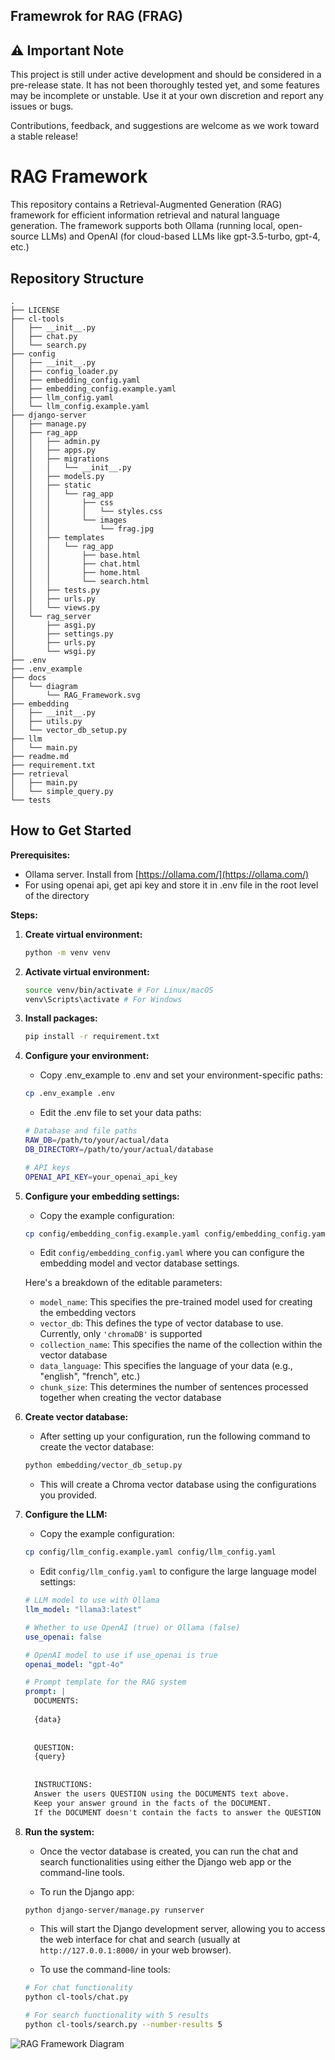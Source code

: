 ## Framewrok for RAG (FRAG)

## ⚠️ Important Note

This project is still under active development and should be considered in a pre-release state. It has not been thoroughly tested yet, and some features may be incomplete or unstable. Use it at your own discretion and report any issues or bugs.

Contributions, feedback, and suggestions are welcome as we work toward a stable release!



# RAG Framework

This repository contains a Retrieval-Augmented Generation (RAG) framework for efficient information retrieval and natural language generation. The framework supports both Ollama (running local, open-source LLMs) and OpenAI (for cloud-based LLMs like gpt-3.5-turbo, gpt-4, etc.)

## Repository Structure

```plaintext
.
├── LICENSE
├── cl-tools
│   ├── __init__.py
│   ├── chat.py
│   └── search.py
├── config
│   ├── __init__.py
│   ├── config_loader.py
│   ├── embedding_config.yaml
│   ├── embedding_config.example.yaml
│   ├── llm_config.yaml
│   └── llm_config.example.yaml
├── django-server
│   ├── manage.py
│   ├── rag_app
│   │   ├── admin.py
│   │   ├── apps.py
│   │   ├── migrations
│   │   │   └── __init__.py
│   │   ├── models.py
│   │   ├── static
│   │   │   └── rag_app
│   │   │       ├── css
│   │   │       │   └── styles.css
│   │   │       └── images
│   │   │           └── frag.jpg
│   │   ├── templates
│   │   │   └── rag_app
│   │   │       ├── base.html
│   │   │       ├── chat.html
│   │   │       ├── home.html
│   │   │       └── search.html
│   │   ├── tests.py
│   │   ├── urls.py
│   │   └── views.py
│   └── rag_server
│       ├── asgi.py
│       ├── settings.py
│       ├── urls.py
│       └── wsgi.py
├── .env
├── .env_example
├── docs
│   └── diagram
│       └── RAG_Framework.svg
├── embedding
│   ├── __init__.py
│   ├── utils.py
│   └── vector_db_setup.py
├── llm
│   └── main.py
├── readme.md
├── requirement.txt
├── retrieval
│   ├── main.py
│   └── simple_query.py
└── tests
```


## How to Get Started


**Prerequisites:**

*   Ollama server. Install from [https://ollama.com/](https://ollama.com/)
*   For using openai api, get api key and store it in .env file in the root level of the directory

**Steps:**

1.  **Create virtual environment:**

    ```bash
    python -m venv venv
    ```

2.  **Activate virtual environment:**

    ```bash
    source venv/bin/activate # For Linux/macOS
    venv\Scripts\activate # For Windows
    ```

3.  **Install packages:**

    ```bash
    pip install -r requirement.txt
    ```

4.  **Configure your environment:**

    * Copy .env_example to .env and set your environment-specific paths:
    
    ```bash
    cp .env_example .env
    ```
    
    * Edit the .env file to set your data paths:
    
    ```bash
    # Database and file paths
    RAW_DB=/path/to/your/actual/data
    DB_DIRECTORY=/path/to/your/actual/database
    
    # API keys
    OPENAI_API_KEY=your_openai_api_key
    ```

5.  **Configure your embedding settings:**

    * Copy the example configuration:
    
    ```bash
    cp config/embedding_config.example.yaml config/embedding_config.yaml
    ```
    
    * Edit `config/embedding_config.yaml` where you can configure the embedding model and vector database settings.

    Here's a breakdown of the editable parameters:

    * `model_name`: This specifies the pre-trained model used for creating the embedding vectors
    * `vector_db`: This defines the type of vector database to use. Currently, only `'chromaDB'` is supported
    * `collection_name`: This specifies the name of the collection within the vector database
    * `data_language`: This specifies the language of your data (e.g., "english", "french", etc.)
    * `chunk_size`: This determines the number of sentences processed together when creating the vector database

6.  **Create vector database:**

    * After setting up your configuration, run the following command to create the vector database:

    ```bash
    python embedding/vector_db_setup.py
    ```

    * This will create a Chroma vector database using the configurations you provided.

7.  **Configure the LLM:**

    * Copy the example configuration:
    
    ```bash
    cp config/llm_config.example.yaml config/llm_config.yaml
    ```
    
    * Edit `config/llm_config.yaml` to configure the large language model settings:
    
    ```yaml
    # LLM model to use with Ollama
    llm_model: "llama3:latest"
    
    # Whether to use OpenAI (true) or Ollama (false)
    use_openai: false
    
    # OpenAI model to use if use_openai is true
    openai_model: "gpt-4o"
    
    # Prompt template for the RAG system
    prompt: |
      DOCUMENTS:
      
      {data}
      
      
      QUESTION:
      {query}
      
      
      INSTRUCTIONS:
      Answer the users QUESTION using the DOCUMENTS text above.
      Keep your answer ground in the facts of the DOCUMENT.
      If the DOCUMENT doesn't contain the facts to answer the QUESTION return NO Answer found
    ```

8.  **Run the system:**

    * Once the vector database is created, you can run the chat and search functionalities using either the Django web app or the command-line tools.

    * To run the Django app:

    ```bash
    python django-server/manage.py runserver
    ```

    * This will start the Django development server, allowing you to access the web interface for chat and search (usually at `http://127.0.0.1:8000/` in your web browser).

    * To use the command-line tools:

    ```bash
    # For chat functionality
    python cl-tools/chat.py
    
    # For search functionality with 5 results
    python cl-tools/search.py --number-results 5
    ```

![RAG Framework Diagram](docs/diagram/RAG_Framework.svg)